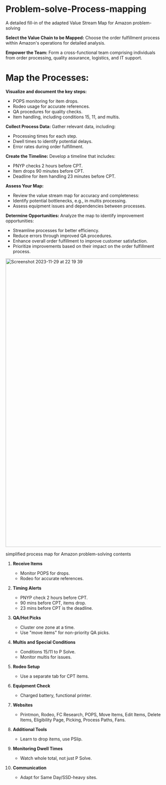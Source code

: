 # Problem-solve-Process-mapping
A detailed fill-in of the adapted Value Stream Map for Amazon problem-solving

**Select the Value Chain to be Mapped:**
Choose the order fulfillment process within Amazon's operations for detailed analysis.

**Empower the Team:**
Form a cross-functional team comprising individuals from order processing, quality assurance, logistics, and IT support.

# Map the Processes:

**Visualize and document the key steps:**
* POPS monitoring for item drops.
* Rodeo usage for accurate references.
* QA procedures for quality checks.
* Item handling, including conditions 15, 11, and multis.

**Collect Process Data:** Gather relevant data, including:
* Processing times for each step.
* Dwell times to identify potential delays.
* Error rates during order fulfillment.

**Create the Timeline:** Develop a timeline that includes:
* PNYP checks 2 hours before CPT.
* Item drops 90 minutes before CPT.
* Deadline for item handling 23 minutes before CPT.

**Assess Your Map:**
* Review the value stream map for accuracy and completeness:
* Identify potential bottlenecks, e.g., in multis processing.
* Assess equipment issues and dependencies between processes.

**Determine Opportunities:** Analyze the map to identify improvement opportunities:
* Streamline processes for better efficiency.
* Reduce errors through improved QA procedures.
* Enhance overall order fulfillment to improve customer satisfaction.
* Prioritize improvements based on their impact on the order fulfillment process.

 <img width="933" alt="Screenshot 2023-11-29 at 22 19 39" src="https://github.com/Stanitaa/Problem-solve-Process-mapping/assets/152231834/f1b8c5d7-830e-427a-ad54-020a766673a9">

simplified process map for Amazon problem-solving contents 

1. **Receive Items**
   - Monitor POPS for drops.
   - Rodeo for accurate references.

2. **Timing Alerts**
   - PNYP check 2 hours before CPT.
   - 90 mins before CPT, items drop.
   - 23 mins before CPT is the deadline.

3. **QA/Hot Picks**
   - Cluster one zone at a time.
   - Use "move items" for non-priority QA picks.

4. **Multis and Special Conditions**
   - Conditions 15/11 to P Solve.
   - Monitor multis for issues.

5. **Rodeo Setup**
   - Use a separate tab for CPT items.

6. **Equipment Check**
   - Charged battery, functional printer.

7. **Websites**
   - Printmon, Rodeo, FC Research, POPS, Move Items, Edit Items, Delete Items, Eligibility Page, Picking, Process Paths, Fans.

8. **Additional Tools**
   - Learn to drop items, use PSlip.

9. **Monitoring Dwell Times**
   - Watch whole total, not just P Solve.

10. **Communication**
    - Adapt for Same Day/SSD-heavy sites.
   
   
   
